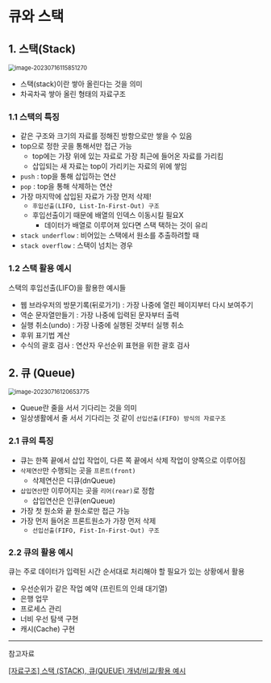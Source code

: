 # 큐와 스택

## 1. 스택(Stack)

<img src="C:\Users\haetsal\AppData\Roaming\Typora\typora-user-images\image-20230716115851270.png" alt="image-20230716115851270" style="zoom: 80%;" /> 

- 스택(stack)이란 쌓아 올린다는 것을 의미
- 차곡차곡 쌓아 올린 형태의 자료구조

### 1.1 스택의 특징

- 같은 구조와 크기의 자료를 정해진 방항으로만 쌓을 수 있음
- top으로 정한 곳을 통해서만 접근 가능
  - top에는 가장 위에 있는 자료로 가장 최근에 들어온 자료를 가리킴
  - 삽입되는 새 자료는 top이 가리키는 자료의 위에 쌓임
- `push` : top을 통해 삽입하는 연산
- `pop` : top을 통해 삭제하는 연산
- 가장 마지막에 삽입된 자료가 가장 먼저 삭제!
  - `후입선출(LIFO, List-In-First-Out) 구조`
  - 후입선출이기 때문에 배열의 인덱스 이동시킬 필요X
    - 데이터가 배열로 이루어져 있다면 스택 택하는 것이 유리
- `stack underflow` : 비어있는 스택에서 원소를 추출하려할 때 
- `stack overflow` : 스택이 넘치는 경우

### 1.2 스택 활용 예시

스택의 후입선출(LIFO)을 활용한 예시들

- 웹 브라우저의 방문기록(뒤로가기) : 가장 나중에 열린 페이지부터 다시 보여주기
- 역순 문자열만들기 : 가장 나중에 입력된 문자부터 출력
- 실행 취소(undo) : 가장 나중에 실행된 것부터 실행 취소
- 후위 표기법 계산
- 수식의 괄호 검사 : 연산자 우선순위 표현을 위한 괄호 검사

## 2. 큐 (Queue)

<img src="C:\Users\haetsal\AppData\Roaming\Typora\typora-user-images\image-20230716120653775.png" alt="image-20230716120653775" style="zoom:80%;" /> 

- Queue란 줄을 서서 기다리는 것을 의미
- 일상생활에서 줄 서서 기다리는 것 같이 `선입선출(FIFO) 방식의 자료구조`

### 2.1 큐의 특징

- 큐는 한쪽 끝에서 삽입 작업이, 다른 쪽 끝에서 삭제 작업이 양쪽으로 이루어짐
- `삭제연산`만 수행되는 곳을 `프론트(front)`
  - 삭제연산은 디큐(dnQueue)
- `삽입연산`만 이루어지는 곳을 `리어(rear)`로 정함
  - 삽입연산은 인큐(enQueue)
- 가장 첫 원소와 끝 원소로만 접근 가능
- 가장 먼저 들어온 프론트원소가 가장 먼저 삭제
  - `선입선출(FIFO, Fist-In-First-Out) 구조`

### 2.2 큐의 활용 예시

큐는 주로 데이터가 입력된 시간 순서대로 처리해야 할 필요가 있는 상황에서 활용

- 우선순위가 같은 작업 예약 (프린트의 인쇄 대기열)
- 은행 업무
- 프로세스 관리
- 너비 우선 탐색 구현
- 캐시(Cache) 구현

---

참고자료

[[자료구조] 스택 (STACK), 큐(QUEUE) 개념/비교/활용 예시](https://devuna.tistory.com/22)

